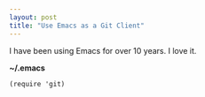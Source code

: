 ```yaml
---
layout: post
title: "Use Emacs as a Git Client"
---
```


I have been using Emacs for over 10 years. I love it.

**~/.emacs**
```
(require 'git)
```

